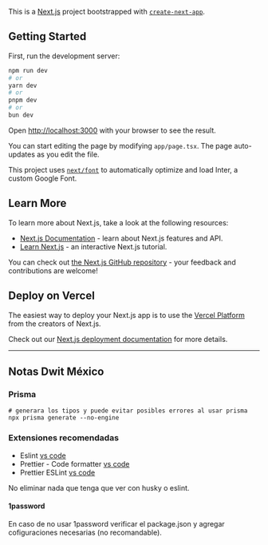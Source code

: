 This is a [Next.js](https://nextjs.org/) project bootstrapped with [`create-next-app`](https://github.com/vercel/next.js/tree/canary/packages/create-next-app).

## Getting Started

First, run the development server:

```bash
npm run dev
# or
yarn dev
# or
pnpm dev
# or
bun dev
```

Open [http://localhost:3000](http://localhost:3000) with your browser to see the result.

You can start editing the page by modifying `app/page.tsx`. The page auto-updates as you edit the file.

This project uses [`next/font`](https://nextjs.org/docs/basic-features/font-optimization) to automatically optimize and load Inter, a custom Google Font.

## Learn More

To learn more about Next.js, take a look at the following resources:

- [Next.js Documentation](https://nextjs.org/docs) - learn about Next.js features and API.
- [Learn Next.js](https://nextjs.org/learn) - an interactive Next.js tutorial.

You can check out [the Next.js GitHub repository](https://github.com/vercel/next.js/) - your feedback and contributions are welcome!

## Deploy on Vercel

The easiest way to deploy your Next.js app is to use the [Vercel Platform](https://vercel.com/new?utm_medium=default-template&filter=next.js&utm_source=create-next-app&utm_campaign=create-next-app-readme) from the creators of Next.js.

Check out our [Next.js deployment documentation](https://nextjs.org/docs/deployment) for more details.
***
## Notas Dwit México


### Prisma

````
# generara los tipos y puede evitar posibles errores al usar prisma 
npx prisma generate --no-engine
````
### Extensiones recomendadas

- Eslint [vs code](https://marketplace.visualstudio.com/items?itemName=dbaeumer.vscode-eslint)
- Prettier - Code formatter [vs code](https://marketplace.visualstudio.com/items?itemName=esbenp.prettier-vscode)
- Prettier ESLint [vs code](https://marketplace.visualstudio.com/items?itemName=rvest.vs-code-prettier-eslint)

No eliminar nada que tenga que ver con husky o eslint.

#### 1password

En caso de no usar 1password verificar el package.json y agregar cofiguraciones necesarias (no recomandable).

